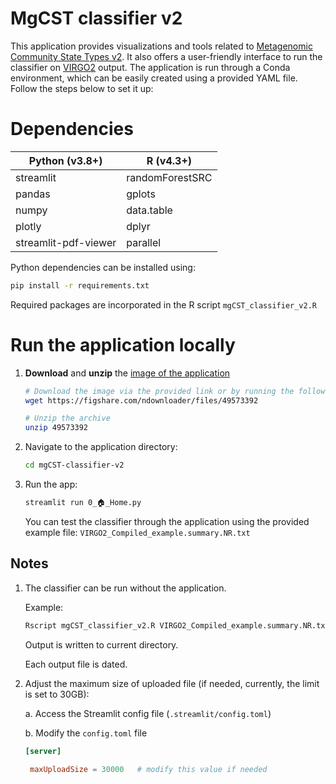 # MgCST classifier v2

This application provides visualizations and tools related to [Metagenomic Community State Types v2](). It also offers a user-friendly interface to run the classifier on [VIRGO2]() output. The application is run through a Conda environment, which can be easily created using a provided YAML file. Follow the steps below to set it up:

# Dependencies

| Python (v3.8+)         | R (v4.3+)          |
|------------------------|--------------------|
| streamlit              | randomForestSRC     |
| pandas                 | gplots             |
| numpy                  | data.table         |
| plotly                 | dplyr              |
| streamlit-pdf-viewer   | parallel           |

Python dependencies can be installed using:
```bash
pip install -r requirements.txt
```

Required packages are incorporated in the R script ```mgCST_classifier_v2.R```

# Run the application locally

1. **Download** and **unzip** the [image of the application](https://figshare.com/ndownloader/files/49573392)
   ```bash
   # Download the image via the provided link or by running the following:
   wget https://figshare.com/ndownloader/files/49573392

   # Unzip the archive
   unzip 49573392
   ```
   
2. Navigate to the application directory:
    ```bash
    cd mgCST-classifier-v2
    ```

3. Run the app:
    ```bash
    streamlit run 0_🏠_Home.py
    ```

    You can test the classifier through the application using the provided example file: ```VIRGO2_Compiled_example.summary.NR.txt```

## Notes

1. The classifier can be run without the application.
      
   Example:
   ```bash
   Rscript mgCST_classifier_v2.R VIRGO2_Compiled_example.summary.NR.txt ./VIRGO2 ./mgCST-classifier-master 4
   ```
   Output is written to current directory.

   Each output file is dated.

3. Adjust the maximum size of uploaded file (if needed, currently, the limit is set to 30GB):

   a. Access the Streamlit config file (```.streamlit/config.toml```)

   b. Modify the ```config.toml``` file
   ```toml
   [server]

    maxUploadSize = 30000   # modify this value if needed
   ```
